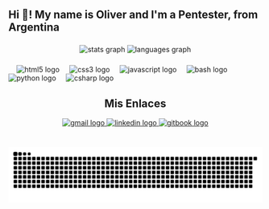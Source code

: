 <h2 align="left">Hi 👋! My name is Oliver and I'm a Pentester, from Argentina</h2>

###

<div align="center">
  <img src="https://github-readme-stats.vercel.app/api?username=oliverexx&hide_title=false&hide_rank=false&show_icons=true&include_all_commits=true&count_private=true&disable_animations=false&theme=dracula&locale=en&hide_border=false" height="150" alt="stats graph"  />
  <img src="https://github-readme-stats.vercel.app/api/top-langs?username=oliverexx&locale=en&hide_title=false&layout=compact&card_width=320&langs_count=5&theme=dracula&hide_border=false" height="150" alt="languages graph"  />
</div>

###

###

<div align="left">
  <img width="12" />
<img src="https://cdn.jsdelivr.net/gh/devicons/devicon/icons/html5/html5-original.svg" height="30" alt="html5 logo" />
<img width="12" />
<img src="https://cdn.jsdelivr.net/gh/devicons/devicon/icons/css3/css3-original.svg" height="30" alt="css3 logo" />
<img width="12" />
<img src="https://cdn.jsdelivr.net/gh/devicons/devicon/icons/javascript/javascript-original.svg" height="30" alt="javascript logo" />
<img width="12" />
<img src="https://cdn.jsdelivr.net/gh/devicons/devicon/icons/bash/bash-original.svg" height="30" alt="bash logo" />
<img width="12" />
<img src="https://cdn.jsdelivr.net/gh/devicons/devicon/icons/python/python-original.svg" height="30" alt="python logo" />
<img width="12" />
<img src="https://cdn.jsdelivr.net/gh/devicons/devicon/icons/csharp/csharp-original.svg" height="30" alt="csharp logo" />

</div>

###

<div align="left">

<div align="center">

  <h2>Mis Enlaces</h2>

  <a href="mailto:axeltear21@gmail.com" target="_blank">
    <img src="https://img.shields.io/static/v1?message=Gmail&logo=gmail&label=&color=D14836&logoColor=white&labelColor=&style=for-the-badge" height="35" alt="gmail logo" />
  </a>
  <a href="https://www.linkedin.com/in/axel-tear/" target="_blank">
    <img src="https://img.shields.io/static/v1?message=LinkedIn&logo=linkedin&label=&color=0077B5&logoColor=white&labelColor=&style=for-the-badge" height="35" alt="linkedin logo" />
  </a>
  <a href="https://oliver-3.gitbook.io/write-ups" target="_blank">
    <img src="https://img.shields.io/static/v1?message=GitBook&logo=gitbook&label=&color=7B42F6&logoColor=white&labelColor=&style=for-the-badge" height="35" alt="gitbook logo" />
  </a>

</div>

</div>

###

<br clear="both">

<img src="https://raw.githubusercontent.com/oliverexx/oliverexx/output/snake.svg" alt="Snake animation" />


###
###
